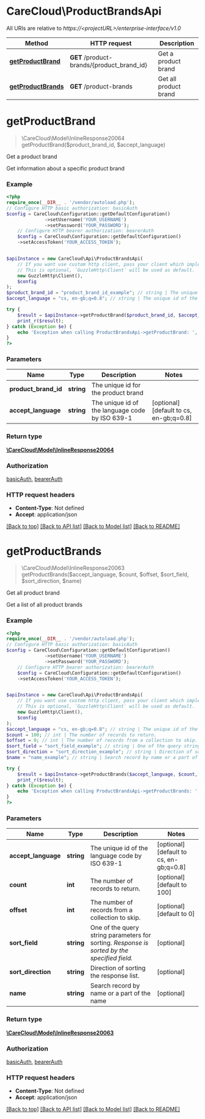# CareCloud\ProductBrandsApi

All URIs are relative to *https://&lt;projectURL&gt;/enterprise-interface/v1.0*

Method | HTTP request | Description
------------- | ------------- | -------------
[**getProductBrand**](ProductBrandsApi.md#getproductbrand) | **GET** /product-brands/{product_brand_id} | Get a product brand
[**getProductBrands**](ProductBrandsApi.md#getproductbrands) | **GET** /product-brands | Get all product brand

# **getProductBrand**
> \CareCloud\Model\InlineResponse20064 getProductBrand($product_brand_id, $accept_language)

Get a product brand

Get information about a specific product brand

### Example
```php
<?php
require_once(__DIR__ . '/vendor/autoload.php');
// Configure HTTP basic authorization: basicAuth
$config = CareCloud\Configuration::getDefaultConfiguration()
              ->setUsername('YOUR_USERNAME')
              ->setPassword('YOUR_PASSWORD');
    // Configure HTTP bearer authorization: bearerAuth
    $config = CareCloud\Configuration::getDefaultConfiguration()
    ->setAccessToken('YOUR_ACCESS_TOKEN');


$apiInstance = new CareCloud\Api\ProductBrandsApi(
    // If you want use custom http client, pass your client which implements `GuzzleHttp\ClientInterface`.
    // This is optional, `GuzzleHttp\Client` will be used as default.
    new GuzzleHttp\Client(),
    $config
);
$product_brand_id = "product_brand_id_example"; // string | The unique id for the product brand
$accept_language = "cs, en-gb;q=0.8"; // string | The unique id of the language code by ISO 639-1

try {
    $result = $apiInstance->getProductBrand($product_brand_id, $accept_language);
    print_r($result);
} catch (Exception $e) {
    echo 'Exception when calling ProductBrandsApi->getProductBrand: ', $e->getMessage(), PHP_EOL;
}
?>
```

### Parameters

Name | Type | Description  | Notes
------------- | ------------- | ------------- | -------------
 **product_brand_id** | **string**| The unique id for the product brand |
 **accept_language** | **string**| The unique id of the language code by ISO 639-1 | [optional] [default to cs, en-gb;q&#x3D;0.8]

### Return type

[**\CareCloud\Model\InlineResponse20064**](../Model/InlineResponse20064.md)

### Authorization

[basicAuth](../../README.md#basicAuth), [bearerAuth](../../README.md#bearerAuth)

### HTTP request headers

 - **Content-Type**: Not defined
 - **Accept**: application/json

[[Back to top]](#) [[Back to API list]](../../README.md#documentation-for-api-endpoints) [[Back to Model list]](../../README.md#documentation-for-models) [[Back to README]](../../README.md)

# **getProductBrands**
> \CareCloud\Model\InlineResponse20063 getProductBrands($accept_language, $count, $offset, $sort_field, $sort_direction, $name)

Get all product brand

Get a list of all product brands

### Example
```php
<?php
require_once(__DIR__ . '/vendor/autoload.php');
// Configure HTTP basic authorization: basicAuth
$config = CareCloud\Configuration::getDefaultConfiguration()
              ->setUsername('YOUR_USERNAME')
              ->setPassword('YOUR_PASSWORD');
    // Configure HTTP bearer authorization: bearerAuth
    $config = CareCloud\Configuration::getDefaultConfiguration()
    ->setAccessToken('YOUR_ACCESS_TOKEN');


$apiInstance = new CareCloud\Api\ProductBrandsApi(
    // If you want use custom http client, pass your client which implements `GuzzleHttp\ClientInterface`.
    // This is optional, `GuzzleHttp\Client` will be used as default.
    new GuzzleHttp\Client(),
    $config
);
$accept_language = "cs, en-gb;q=0.8"; // string | The unique id of the language code by ISO 639-1
$count = 100; // int | The number of records to return.
$offset = 0; // int | The number of records from a collection to skip.
$sort_field = "sort_field_example"; // string | One of the query string parameters for sorting. *Response is sorted by the specified field.*
$sort_direction = "sort_direction_example"; // string | Direction of sorting the response list.
$name = "name_example"; // string | Search record by name or a part of the name

try {
    $result = $apiInstance->getProductBrands($accept_language, $count, $offset, $sort_field, $sort_direction, $name);
    print_r($result);
} catch (Exception $e) {
    echo 'Exception when calling ProductBrandsApi->getProductBrands: ', $e->getMessage(), PHP_EOL;
}
?>
```

### Parameters

Name | Type | Description  | Notes
------------- | ------------- | ------------- | -------------
 **accept_language** | **string**| The unique id of the language code by ISO 639-1 | [optional] [default to cs, en-gb;q&#x3D;0.8]
 **count** | **int**| The number of records to return. | [optional] [default to 100]
 **offset** | **int**| The number of records from a collection to skip. | [optional] [default to 0]
 **sort_field** | **string**| One of the query string parameters for sorting. *Response is sorted by the specified field.* | [optional]
 **sort_direction** | **string**| Direction of sorting the response list. | [optional]
 **name** | **string**| Search record by name or a part of the name | [optional]

### Return type

[**\CareCloud\Model\InlineResponse20063**](../Model/InlineResponse20063.md)

### Authorization

[basicAuth](../../README.md#basicAuth), [bearerAuth](../../README.md#bearerAuth)

### HTTP request headers

 - **Content-Type**: Not defined
 - **Accept**: application/json

[[Back to top]](#) [[Back to API list]](../../README.md#documentation-for-api-endpoints) [[Back to Model list]](../../README.md#documentation-for-models) [[Back to README]](../../README.md)

